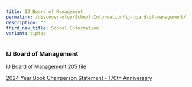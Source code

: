 ```yaml
---
title: IJ Board of Management
permalink: /discover-olqp/School-Information/ij-board-of-management/
description: ""
third_nav_title: School Information
variant: tiptap
---
```

<h3>IJ Board of Management</h3>
<p><a href="/files/IJBOM/IJ_BOM_Members_Photo_Chart_20250101.pdf" rel="noopener noreferrer nofollow" target="_blank">IJ Board of Management 205 </a>
<a href="/files/IJBOM/IJ_BOM_Members_Photo_Chart_20250101.pdf" rel="noopener nofollow" target="_blank">file</a>
</p>
<p><a href="/files/IJBOM/OLQP___2024_Year_Book_Chairperson_Statement__170th_Anniversary_.pdf" rel="noopener nofollow" target="_blank">2024 Year Book Chairperson Statement - 170th Anniversary</a>
</p>
